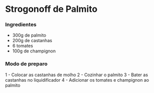 # Strogonoff de Palmito

### Ingredientes
 - 300g de palmito
 - 200g de castanhas
 - 6 tomates
 - 100g de champignon 



### Modo de preparo

1 - Colocar as castanhas de molho
2 - Cozinhar o palmito
3 - Bater as castanhas no liquidificador
4 - Adicionar os tomates e champignon ao palmito
